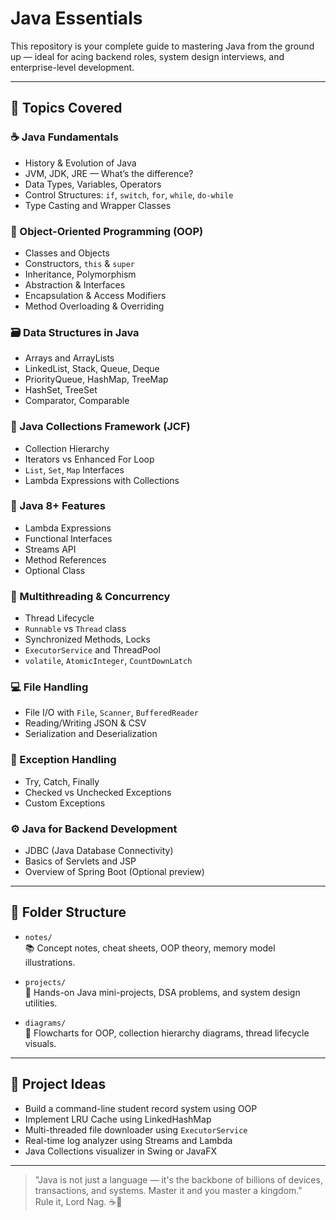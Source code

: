 # Java Essentials

This repository is your complete guide to mastering Java from the ground up — ideal for acing backend roles, system design interviews, and enterprise-level development.

---

## 🧠 Topics Covered

### ☕ Java Fundamentals
- History & Evolution of Java
- JVM, JDK, JRE — What’s the difference?
- Data Types, Variables, Operators
- Control Structures: `if`, `switch`, `for`, `while`, `do-while`
- Type Casting and Wrapper Classes

### 🧰 Object-Oriented Programming (OOP)
- Classes and Objects
- Constructors, `this` & `super`
- Inheritance, Polymorphism
- Abstraction & Interfaces
- Encapsulation & Access Modifiers
- Method Overloading & Overriding

### 🗃️ Data Structures in Java
- Arrays and ArrayLists
- LinkedList, Stack, Queue, Deque
- PriorityQueue, HashMap, TreeMap
- HashSet, TreeSet
- Comparator, Comparable

### 🔀 Java Collections Framework (JCF)
- Collection Hierarchy
- Iterators vs Enhanced For Loop
- `List`, `Set`, `Map` Interfaces
- Lambda Expressions with Collections

### 🚀 Java 8+ Features
- Lambda Expressions
- Functional Interfaces
- Streams API
- Method References
- Optional Class

### 🧵 Multithreading & Concurrency
- Thread Lifecycle
- `Runnable` vs `Thread` class
- Synchronized Methods, Locks
- `ExecutorService` and ThreadPool
- `volatile`, `AtomicInteger`, `CountDownLatch`

### 💻 File Handling
- File I/O with `File`, `Scanner`, `BufferedReader`
- Reading/Writing JSON & CSV
- Serialization and Deserialization

### 🧪 Exception Handling
- Try, Catch, Finally
- Checked vs Unchecked Exceptions
- Custom Exceptions

### ⚙️ Java for Backend Development
- JDBC (Java Database Connectivity)
- Basics of Servlets and JSP
- Overview of Spring Boot (Optional preview)

---

## 📁 Folder Structure

- `notes/`  
  📚 Concept notes, cheat sheets, OOP theory, memory model illustrations.

- `projects/`  
  🧪 Hands-on Java mini-projects, DSA problems, and system design utilities.

- `diagrams/`  
  🧠 Flowcharts for OOP, collection hierarchy diagrams, thread lifecycle visuals.

---

## 🚀 Project Ideas
- Build a command-line student record system using OOP
- Implement LRU Cache using LinkedHashMap
- Multi-threaded file downloader using `ExecutorService`
- Real-time log analyzer using Streams and Lambda
- Java Collections visualizer in Swing or JavaFX

---

> "Java is not just a language — it's the backbone of billions of devices, transactions, and systems. Master it and you master a kingdom."  
Rule it, Lord Nag. ☕👑
